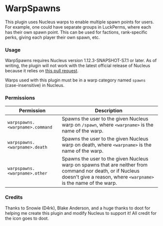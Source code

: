 # WarpSpawns
This plugin uses Nucleus warps to enable multiple spawn points for users. For example, one could have separate groups in LuckPerms, where each has their own spawn point. This can be used for factions, rank-specific perks, giving each player their own spawn, etc.

### Usage
WarpSpawns requires Nucleus version 1.12.3-SNAPSHOT-S7.1 or later. As of writing, the plugin will not work with the latest official release of Nucleus because it relies on [this pull request](https://github.com/NucleusPowered/Nucleus/pull/1393).

Warps used with this plugin must be in a warp category named `spawns` (case-insensitive) in Nucleus.

### Permissions
| Permission                      | Description                                                                                                                                                                   |
|---------------------------------|-------------------------------------------------------------------------------------------------------------------------------------------------------------------------------|
| `warpspawns.<warpname>.command` | Spawns the user to the given Nucleus warp on `/spawn`, where `<warpname>` is the name of the warp.                                                                            |
| `warpspawns.<warpname>.death`   | Spawns the user to the given Nucleus warp on death, where `<warpname>` is the name of the warp.                                                                               |
| `warpspawns.<warpname>.other`   | Spawns the user to the given Nucleus warp on spawns that are neither from command nor death, or if Nucleus doesn't give a reason, where `<warpname>` is the name of the warp. |

### Credits
Thanks to Snowie (D4rk), Blake Anderson, and a huge thanks to doot for helping me create this plugin and modify Nucleus to support it!
All credit for the icon goes to doot.